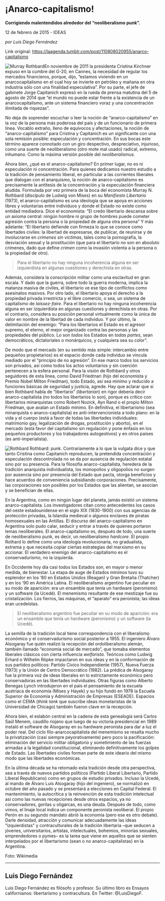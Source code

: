 # ¡Anarco-capitalismo!

**Corrigiendo malentendidos alrededor del “neoliberalismo punk”.**

12 de febrero de 2015 - IDEAS

_por Luis Diego Fernández_

Link original: https://laagenda.tumblr.com/post/110808020955/anarco-capitalismo

![Murray Rothbard](https://64.media.tumblr.com/41d3bac1b85db6bc32203479e7fcf4f4/tumblr_inline_pjzvnyCRHJ1t6q87u_500.png)En noviembre de 2011 la presidenta Cristina Kirchner expuso en la cumbre del G-20, en Cannes, la necesidad de regular los mercados financieros, porque, dijo, “estamos viviendo en un anarcocapitalismo en el cual hoy se invierte en petróleo y mañana en otra industria sólo con una finalidad especulativa”. Por su parte, el jefe de gabinete Jorge Capitanich expresó en la rueda de prensa matutina del 5 de agosto de 2014 que “el mundo no puede estar frente a la existencia de un anarcocapitalismo, ante un sistema financiero voraz y una concentración ilimitada de riquezas”.

No deja de soprender escuchar o leer la noción de “anarco-capitalismo” en la voz de la persona más poderosa del país y de un funcionario de primera línea. Vocablo extraño, lleno de equívocos y afectaciones, la noción de “anarco-capitalismo” para Cristina y Capitanich es un significante con una sola remisión posible: especulación y concentración. En sus bocas este término aparece connotado con un giro despectivo, despreciativo, injurioso, como una suerte de neoliberalismo (otro mote mal usado) radical, extremo, inhumano. Como la máxima versión posible del *neoliberalismus*.  

Ahora bien, ¿qué es el anarco-capitalismo? En primer lugar, no es ni especulación ni concentración. Para quienes dedicamos nuestro estudio a la tradición de pensamiento liberal, en particular a las corrientes liberales que dialogan con el anarquismo, la noción de anarco-capitalismo es precisamente la antítesis de la concentración y la especulación financiera aludida. Formulada por vez primera de la boca del economista Murray N. Rothbard (discípulo de Ludwig von Mises) en su *Manifiesto Libertario* (1973), el anarco-capitalismo es una ideología que se apoya en acciones libres y voluntarias entre individuos y donde el Estado no existe como entidad mediadora. Dice el economista: “El credo libertario descansa sobre un axioma central: ningún hombre ni grupo de hombres puede cometer agresión contra la persona o la propiedad de alguna otra persona” Y más adelante: “El libertario defiende con firmeza lo que se conoce como libertades civiles: la libertad de expresarse, de publicar, de reunirse y de involucrarse en *crímenes sin víctimas*, tales como la pornografía, la desviación sexual y la prostitución (que para el libertario no son en absoluto crímenes, dado que define *crimen* como la invasión violenta a la persona o la propiedad de otro).


> Para el libertario no hay ninguna incoherencia alguna en ser izquierdista en algunas cuestiones y derechista en otras. 
> 
> 

Además, considera la conscripción militar como una esclavitud en gran escala. Y dado que la guerra, sobre todo la guerra moderna, implica la matanza masiva de civiles, el libertario ve ese tipo de conflictos como asesinatos masivos. Por otro lado, el libertario apoya el derecho a la propiedad privada irrestricta y el libre comercio, o sea, un sistema de capitalismo de *laissez-faire*. Para el libertario no hay ninguna incoherencia alguna en ser izquierdista en algunas cuestiones y derechista en otras. Por el contrario, considera su posición personal virtualmente como la única de valor en nombre de la libertad de cada individuo. Y por último, la delimitación del enemigo: “Para los libertarios el Estado es el agresor supremo, el eterno, el mejor organizado contra las personas y las propiedades del público. Lo son *todos* los Estados en *todas partes*, sean democráticos, dictatoriales o monárquicos, y cualquiera sea su color”. 

De modo que el mercado (en su sentido más simple: intercambio entre pequeños propietarios) es el espacio donde cada individuo se vincula mediado por el “principio de no agresión”. En ese marco todos los servicios son privados, así como todos los actos voluntarios y sin coerción pertenecen a la esfera personal. Para la visión de Rothbard y otros seguidores de esta línea, como David Friedman (hijo del economista y Premio Nobel Milton Friedman), todo Estado, así sea mínimo y reducido a funciones básicas de seguridad y justicia, agrede. Hay que aclarar que si bien Rothbard habla de “libertario” (*libertarian*) en rigor debería decir anarco-capitalista (no todos los libertarios lo son), porque es crítico con libertarios minarquistas como Robert Nozick, Ayn Rand o el propio Milton Friedman, que avalan un Estado mínimo. En definitiva, el libertarismo (sea minarquista o anarco-capitalista) es anti-intervencionista a todo plano: en la vida y el cuerpo (está a favor de todas las libertades individuales: matrimonio gay, legalización de drogas, prostitución y aborto), en el mercado (está favor del capitalismo sin regulación y pone énfasis en los pequeños productores y los trabajadores autogestivos) y en otros países (es anti-imperialista).

![Rothbard](https://64.media.tumblr.com/2fd0da826aa08b3b1080642391a9b621/tumblr_inline_pjzvnzwROb1t6q87u_250.jpg) Rothbard: punk. Contrariamente a lo que la vulgata dice y que tanto Cristina como Capitanich reproducen, la pretendida concentración y especulación descontrolada no se da por ausencia de regulación estatal sino por su presencia. Para la filosofía anarco-capitalista, heredera de la tradición anarquista individualista, los monopolios y oligopolios no surgen por ausencia sino por presencia del Estado que pacta, otorga beneficios y hace acuerdos de conveniencia subsidiando corporaciones. Precisamente, las corporaciones son posibles por los Estados que las alientan, se asocian y se benefician de ellas. 

En la Argentina, como en ningún lugar del planeta, jamás existió un sistema anarco-capitalista. Los investigadores citan como antecedentes los casos del oeste estadounidense en el siglo XIX (1830-1900) con sus agencias de protección privadas, la Islandia medieval o algunos enclaves de piratas homosexuales en las Antillas. El discurso del anarco-capitalismo en Argentina solo pudo calar, seducir y entrar a través de quienes portaron lemas neoliberales. El anarco-capitalismo es, después de todo, una suerte de neoliberalismo punk, es decir, un neoliberalismo *hardcore*. El propio Rothard lo define como una ideología revolucionaria, no gradualista, extrema y que necesita copiar ciertas estrategias del marxismo en su accionar. El verdadero enemigo del anarco-capitalismo es el conservadurismo, no la izquierda. 

En Occidente hoy día casi todos los Estados son, en mayor o menor medida, de bienestar. La etapa de auge de Estados mínimos tuvo su esplendor en los ‘80 en Estados Unidos (Reagan) y Gran Bretaña (Thatcher) y en los ‘90 en América Latina. El neoliberalismo argentino fue peculiar en su modo de aparición: era un ensamble que tenía un hardware (peronismo) y un software (la Ucedé). El menemismo resultante de ese mestizaje fue su cristalización. Los fierros, las máquinas, el “aparato” era peronista; las ideas eran ucedeístas. 


> El neoliberalismo argentino fue peculiar en su modo de aparición: era un ensamble que tenía un hardware (peronismo) y un software (la Ucedé).
> 
> 

La semilla de la tradición local tiene correspondencia con el liberalismo económico y el conservadurismo social posterior a 1955. El ingeniero Álvaro Alsogaray fue quién realizó la recepción del ordoliberalismo alemán, también llamado “economía social de mercado”, que tomaba elementos liberales clásicos con cierta influencia *welfarista*. Teóricos como Ludwig Erhard o Wilhelm Röpke impactaron en sus ideas y en la conformación de sus partidos políticos: Partido Cívico Independiente (1957), Nueva Fuerza (1973) y la Unión de Centro Democrático (1982). La prédica de Alsogaray fue la primera voz de ideas liberales en lo estrictamente económico pero conservadoras en las libertades individuales. Otras figuras como Alberto Benegas Lynch introdujeron en el país el pensamiento de la escuela austríaca de economía (Mises y Hayek) y su hijo fundó en 1978 la Escuela Superior de Economía y Administración de Empresas (ESEADE). Espacios como el CEMA (*think tank* que suscribe ideas monetaristas de la Universidad de Chicago) también fueron clave en la recepción.

Ahora bien, el eslabón central en la cadena de esta genealogía será Carlos Saúl Menem, caudillo riojano que luego de su victoria presidencial en 1989 instaló el software de Alsogaray en su hardware peronista para dar a luz el poder real. Del ciclo filo-anarcocapitalista del menemismo se resalta mucho la privatización (casi siempre peyorativamente) pero poco la pacificación: eliminación del servicio militar obligatorio y sometimiento de las fuerzas armadas a la legalidad constitucional, eliminando definitivamente los golpes de Estado. Las libertades civiles forman parte de este ideario del mismo modo que las libertades económicas. 

En la última década se ha retomado esta tradición desde otra perspectiva, sea a través de nuevos partidos políticos (Partido Liberal Libertario, Partido Liberal Republicano) como en grupos de estudio privados. Incluso la Ucedé, al mando de Álvaro Luis Alsogaray (hijo del ingeniero), se normalizó en octubre del año pasado y se presentará a elecciones en Capital Federal. El mantenimiento, la autocrítica y la reinvención de esta tradición intelectual así como las nuevas recepciones desde otros espacios, ya no conservadores, gorilas u oligarcas, es una deuda. Después de todo, como vimos, el linaje local indica un componente peronista neoliberal. El propio Perón en su segundo mandato abrió la economía (pero ese es otro debate). Darle densidad, atracción y comunicar adecuadamente las ideas “izquierdistas” y contraculturales de la tradición libertaria –que seducen a jóvenes, universitarios, artistas, intelectuales, bohemios, minorías sexuales, emprendedores o pymes– es la tarea que viene en aquellos que se sienten interpelados por el libertarismo (sean o no anarco-capitalistas) en la Argentina.

  
Foto: Wikimedia



---

Luis Diego Fernández
--------------------

Luis Diego Fernández es filósofo y profesor. Su último libro es Ensayos californianos: libertarismo y contracultura. En Twitter: @LuisDiegoF.

